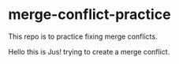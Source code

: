 # merge-conflict-practice
This repo is to practice fixing merge conflicts.


Hello this is Jus! trying to create a merge conflict.

